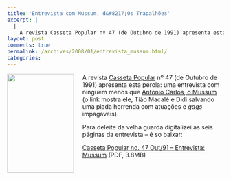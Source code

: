 ```yaml
---
title: 'Entrevista com Mussum, d&#8217;Os Trapalhões'
excerpt: |
  |
    A revista Casseta Popular nº 47 (de Outubro de 1991) apresenta esta pérola: uma entrevista com ninguém menos que Antonio Carlos, o Mussum (o link mostra ele, Tião Macalé e Didi salvando uma piada horrenda com atuações e gags impagáveis)....
layout: post
comments: true
permalink: /archives/2008/01/entrevista_mussum.html/
categories:
---
```

<span class="mt-enclosure mt-enclosure-image"><img class="mt-image-left" style="float: left;margin: 0 20px 20px 0" src="//chester.me/archives/img/mussum.jpg" alt="" width="155" height="232" /></span>A revista [Casseta Popular][1] nº 47 (de Outubro de 1991) apresenta esta pérola: uma entrevista com ninguém menos que [Antonio Carlos, o Mussum][2] (o link mostra ele, Tião Macalé e Didi salvando uma piada horrenda com atuações e *gags* impagáveis).

Para deleite da velha guarda digitalizei as seis páginas da entrevista &#8211; é so baixar:

[Casseta Popular no. 47 Out/91 &#8211; Entrevista: Mussum][3] (PDF, 3.8MB)

 [1]: http://pt.wikipedia.org/wiki/Casseta_Popular
 [2]: http://www.youtube.com/watch?v=2NhvnXsCkJ8&feature=related
 [3]: //chester.me/wp-content/uploads/2008/01/casseta_popular_47_Out91_entrevista_mussum.pdf
